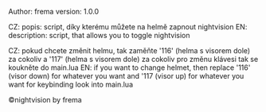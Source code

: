 Author: frema
version: 1.0.0

CZ:  popis: script, díky kterému můžete na helmě zapnout nightvision
EN:  description: script, that allows you to toggle nightvision

CZ:  pokud chcete změnit helmu, tak zaměňte '116' (helma s visorem dole) za cokoliv a '117' (helma s visorem dole) za cokoliv
            pro změnu klávesi tak se koukněte do main.lua
EN:  if you want to change helmet, then replace '116' (visor down) for whatever you want and '117 (visor up) for whatever you want
            for keybinding look into main.lua






©nightvision by frema
